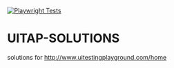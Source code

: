[![Playwright Tests](https://github.com/copyleftdev/UITAP-SOLUTIONS/actions/workflows/playwright.yml/badge.svg)](https://github.com/copyleftdev/UITAP-SOLUTIONS/actions/workflows/playwright.yml)
# UITAP-SOLUTIONS
solutions for http://www.uitestingplayground.com/home
